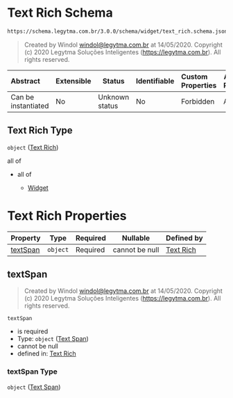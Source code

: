 # Text Rich Schema

```txt
https://schema.legytma.com.br/3.0.0/schema/widget/text_rich.schema.json
```




> Created by Windol [windol@legytma.com.br](mailto:windol@legytma.com.br) at 14/05/2020.
> Copyright (c) 2020 Legytma Soluções Inteligentes (<https://legytma.com.br>). All rights reserved.
>

| Abstract            | Extensible | Status         | Identifiable | Custom Properties | Additional Properties | Access Restrictions | Defined In                                                                             |
| :------------------ | ---------- | -------------- | ------------ | :---------------- | --------------------- | ------------------- | -------------------------------------------------------------------------------------- |
| Can be instantiated | No         | Unknown status | No           | Forbidden         | Allowed               | none                | [text_rich.schema.json](../schema/widget/text_rich.schema.json) |

## Text Rich Type

`object` ([Text Rich](text_rich.md))

all of

-   all of

    -   [Widget](input_decoration-properties-widget-5.md)

# Text Rich Properties

| Property              | Type     | Required | Nullable       | Defined by                                                                                                                                  |
| :-------------------- | -------- | -------- | -------------- | :------------------------------------------------------------------------------------------------------------------------------------------ |
| [textSpan](#textSpan) | `object` | Required | cannot be null | [Text Rich](text_rich-properties-text-span.md) |

## textSpan




> Created by Windol [windol@legytma.com.br](mailto:windol@legytma.com.br) at 14/05/2020.
> Copyright (c) 2020 Legytma Soluções Inteligentes (<https://legytma.com.br>). All rights reserved.
>

`textSpan`

-   is required
-   Type: `object` ([Text Span](text_rich-properties-text-span.md))
-   cannot be null
-   defined in: [Text Rich](text_rich-properties-text-span.md)

### textSpan Type

`object` ([Text Span](text_rich-properties-text-span.md))
